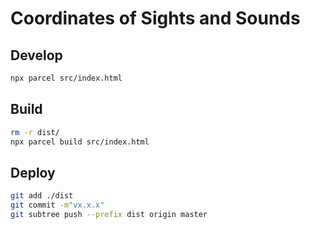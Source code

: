 # Coordinates of Sights and Sounds

## Develop
```bash
npx parcel src/index.html
```

## Build
```bash
rm -r dist/
npx parcel build src/index.html
```

## Deploy
```bash
git add ./dist
git commit -m"vx.x.x"
git subtree push --prefix dist origin master
```
